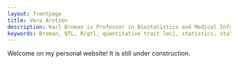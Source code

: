 ```yaml
---
layout: frontpage
title: Vera Arntzen
description: Karl Broman is Professor in Biostatistics and Medical Informatics at University of Wisconsin - Madison; research in statistical genetics
keywords: Broman, QTL, R/qtl, quantitative trait loci, statistics, statistical genetics, recombination
---
```


Welcome on my personal website! It is still under construction.
